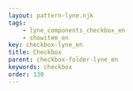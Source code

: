 ```yaml
---
layout: pattern-lyne.njk
tags: 
    - lyne_components_checkbox_en
    - showitem_en
key: checkbox-lyne_en
title: Checkbox
parent: checkbox-folder-lyne_en
keywords: checkbox
order: 130
---
```

